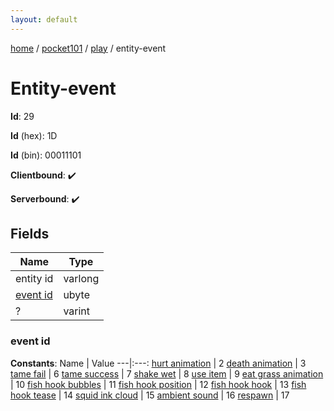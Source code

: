 ```yaml
---
layout: default
---
```


[home](/)  /  [pocket101](/protocol/pocket101)  /  [play](/protocol/pocket101/play)  /  entity-event

# Entity-event

**Id**: 29

**Id** (hex): 1D

**Id** (bin): 00011101

**Clientbound**: ✔️

**Serverbound**: ✔️

## Fields

Name | Type
---|---
entity id | varlong
[event id](#event-id) | ubyte
? | varint

### event id

**Constants**:
Name | Value
---|:---:
[hurt animation](event-id_hurt-animation) | 2
[death animation](event-id_death-animation) | 3
[tame fail](event-id_tame-fail) | 6
[tame success](event-id_tame-success) | 7
[shake wet](event-id_shake-wet) | 8
[use item](event-id_use-item) | 9
[eat grass animation](event-id_eat-grass-animation) | 10
[fish hook bubbles](event-id_fish-hook-bubbles) | 11
[fish hook position](event-id_fish-hook-position) | 12
[fish hook hook](event-id_fish-hook-hook) | 13
[fish hook tease](event-id_fish-hook-tease) | 14
[squid ink cloud](event-id_squid-ink-cloud) | 15
[ambient sound](event-id_ambient-sound) | 16
[respawn](event-id_respawn) | 17

